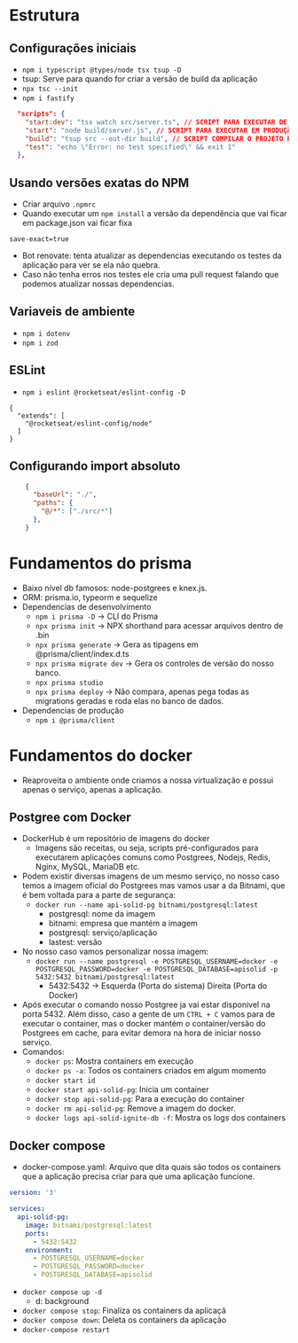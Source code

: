 # Estrutura

## Configurações iniciais

- `npm i typescript @types/node tsx tsup -D`
- tsup: Serve para quando for criar a versão de build da aplicação  
- `npx tsc --init`
- `npm i fastify`
```json
  "scripts": {
    "start:dev": "tsx watch src/server.ts", // SCRIPT PARA EXECUTAR DE FORMA LOCAL
    "start": "node build/server.js", // SCRIPT PARA EXECUTAR EM PRODUÇÃO
    "build": "tsup src --out-dir build", // SCRIPT COMPILAR O PROJETO PARA JS/PRODUÇÃO
    "test": "echo \"Error: no test specified\" && exit 1"
  },
```

## Usando versões exatas do NPM

- Criar arquivo  `.npmrc`
- Quando executar um `npm install` a versão da dependência que vai ficar em package.json vai ficar fixa
```
save-exact=true
```
- Bot renovate: tenta atualizar as dependencias executando os testes da aplicação para ver se ela não quebra.
- Caso não tenha erros nos testes ele cria uma pull request falando que podemos atualizar nossas dependencias.

## Variaveis de ambiente

- `npm i dotenv`
- `npm i zod`

## ESLint

- `npm i eslint @rocketseat/eslint-config -D`
```
{
  "extends": [
    "@rocketseat/eslint-config/node"
  ]
}
```

## Configurando import absoluto

```json
    {
      "baseUrl": "./",
      "paths": {
        "@/*": ["./src/*"]
      },   
    }  
```

# Fundamentos do prisma

- Baixo nível db famosos: node-postgrees e knex.js.
- ORM: prisma.io, typeorm e sequelize
- Dependencias de desenvolvimento
  - `npm i prisma -D` -> CLI do Prisma
  - `npx prisma init` -> NPX shorthand para acessar arquivos dentro de .bin
  - `npx prisma generate` -> Gera as tipagens em @prisma/client/index.d.ts
  - `npx prisma migrate dev` -> Gera os controles de versão do nosso banco.
  - `npx prisma studio`
  - `npx prisma deploy` -> Não compara, apenas pega todas as migrations geradas e roda elas no banco de dados.
- Dependencias de produção
  - `npm i @prisma/client`

# Fundamentos do docker

- Reaproveita o ambiente onde criamos a nossa virtualização e possui apenas o serviço, apenas a aplicação.

## Postgree com Docker

- DockerHub é um repositório de imagens do docker
  - Imagens são receitas, ou seja, scripts pré-configurados para executarem aplicações comuns como Postgrees, Nodejs, Redis, Nginx, MySQL, MariaDB etc.
- Podem existir diversas imagens de um mesmo serviço, no nosso caso temos a imagem oficial do Postgrees mas vamos usar a da Bitnami, que é bem voltada para a parte de segurança:
  - `docker run --name api-solid-pg bitnami/postgresql:latest` 
    - postgresql: nome da imagem
    - bitnami: empresa que mantém a imagem
    - postgresql: serviço/aplicação
    - lastest: versão
- No nosso caso vamos personalizar nossa imagem:
  - `docker run --name postgresql -e POSTGRESQL_USERNAME=docker -e POSTGRESQL_PASSWORD=docker -e POSTGRESQL_DATABASE=apisolid -p 5432:5432 bitnami/postgresql:latest`
    - 5432:5432 -> Esquerda (Porta do sistema) Direita (Porta do Docker)
- Após executar o comando nosso Postgree ja vai estar disponivel na porta 5432. Além disso, caso a gente de um `CTRL + C` vamos para de executar o container, mas o docker mantém o container/versão do Postgrees em cache, para evitar demora na hora de iniciar nosso serviço.
- Comandos:
  - `docker ps`: Mostra containers em execução
  - `docker ps -a`: Todos os containers criados em algum momento 
  - `docker start id`
  - `docker start api-solid-pg`: Inicia um container
  - `docker stop api-solid-pg`: Para a execução do container
  - `docker rm api-solid-pg`: Remove a imagem do docker.
  - `docker logs api-solid-ignite-db -f`: Mostra os logs dos containers

## Docker compose

- docker-compose.yaml: Arquivo que dita quais são todos os containers que a aplicação precisa criar para que uma aplicação funcione.
```yaml
version: '3'

services:
  api-solid-pg:
    image: bitnami/postgresql:latest
    ports: 
      - 5432:5432
    environment:
      - POSTGRESQL_USERNAME=docker
      - POSTGRESQL_PASSWORD=docker
      - POSTGRESQL_DATABASE=apisolid
```
- `docker compose up -d`
  - d: background
- `docker compose stop`: Finaliza os containers da aplicaçã
- `docker compose down`: Deleta os containers da aplicação 
- `docker-compose restart`